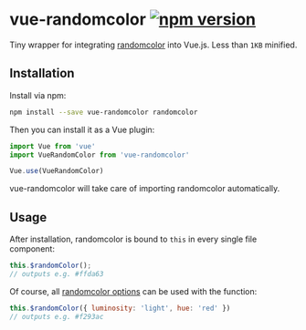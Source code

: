 # vue-randomcolor [![npm version](http://img.shields.io/npm/v/vue-randomcolor.svg)](https://npmjs.org/package/vue-randomcolor)

Tiny wrapper for integrating [randomcolor](https://github.com/davidmerfield/randomColor) into Vue.js. Less than `1KB` minified.

## Installation

Install via npm:

```sh
npm install --save vue-randomcolor randomcolor
```

Then you can install it as a Vue plugin:

```js
import Vue from 'vue'
import VueRandomColor from 'vue-randomcolor'

Vue.use(VueRandomColor)
```

vue-randomcolor will take care of importing randomcolor automatically.

## Usage

After installation, randomcolor is bound to `this` in every single file component:

```js
this.$randomColor();
// outputs e.g. #ffda63
```

Of course, all [randomcolor options](https://github.com/davidmerfield/randomColor#options) can be used with the function:

```js
this.$randomColor({ luminosity: 'light', hue: 'red' })
// outputs e.g. #f293ac
```
